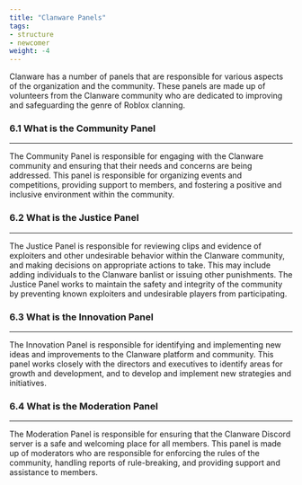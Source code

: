 ```yaml
---
title: "Clanware Panels"
tags:
- structure
- newcomer
weight: -4
---
```


Clanware has a number of panels that are responsible for various aspects of the organization and the community. These panels are made up of volunteers from the Clanware community who are dedicated to improving and safeguarding the genre of Roblox clanning.

### 6.1 What is the Community Panel
---
The Community Panel is responsible for engaging with the Clanware community and ensuring that their needs and concerns are being addressed. This panel is responsible for organizing events and competitions, providing support to members, and fostering a positive and inclusive environment within the community.

### 6.2 What is the Justice Panel
---
The Justice Panel is responsible for reviewing clips and evidence of exploiters and other undesirable behavior within the Clanware community, and making decisions on appropriate actions to take. This may include adding individuals to the Clanware banlist or issuing other punishments. The Justice Panel works to maintain the safety and integrity of the community by preventing known exploiters and undesirable players from participating.

### 6.3 What is the Innovation Panel
---
The Innovation Panel is responsible for identifying and implementing new ideas and improvements to the Clanware platform and community. This panel works closely with the directors and executives to identify areas for growth and development, and to develop and implement new strategies and initiatives.

### 6.4 What is the Moderation Panel
---
The Moderation Panel is responsible for ensuring that the Clanware Discord server is a safe and welcoming place for all members. This panel is made up of moderators who are responsible for enforcing the rules of the community, handling reports of rule-breaking, and providing support and assistance to members.